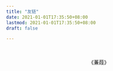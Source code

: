 ```yaml
---
title: "友链"
date: 2021-01-01T17:35:50+08:00
lastmod: 2021-01-01T17:35:50+08:00
draft: false

---
```


​              

<center>《蒹葭》</center>



